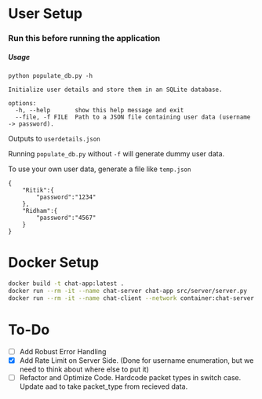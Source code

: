 # User Setup

### Run this before running the application

##### Usage

```
python populate_db.py -h

Initialize user details and store them in an SQLite database.

options:
  -h, --help       show this help message and exit
  --file, -f FILE  Path to a JSON file containing user data (username -> password).
```

Outputs to `userdetails.json`

Running `populate_db.py` without `-f` will generate dummy user data. 

To use your own user data, generate a file like `temp.json`

```
{
    "Ritik":{
        "password":"1234"
    },
    "Ridham":{
        "password":"4567"
    }
}
```

# Docker Setup

```bash
docker build -t chat-app:latest .
docker run --rm -it --name chat-server chat-app src/server/server.py
docker run --rm -it --name chat-client --network container:chat-server chat-app src/client.py
```


# To-Do
- [ ] Add Robust Error Handling
- [x] Add Rate Limit on Server Side. (Done for username enumeration, but we need to think about where else to put it)
- [ ] Refactor and Optimize Code. Hardcode packet types in switch case. Update aad to take packet_type from recieved data. 